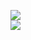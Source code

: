 [![](https://img.shields.io/badge/Made%20With-Github%20Spray-lightgrey.svg?style=for-the-badge&logo=github)](https://github.com/Annihil/github-spray#3039)  
[![](https://i.imgur.com/2DrTn0Z.gif)](https://github.com/Annihil/github-spray)